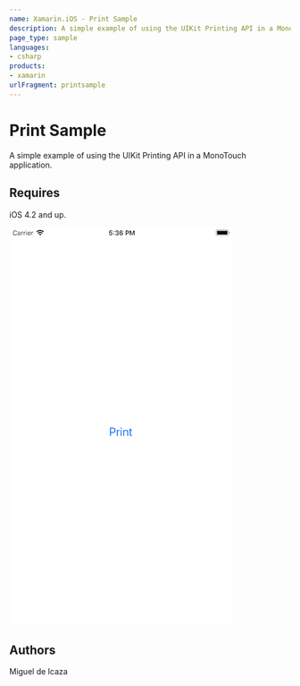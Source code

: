 ```yaml
---
name: Xamarin.iOS - Print Sample
description: A simple example of using the UIKit Printing API in a MonoTouch application. Requires iOS 4.2 and up.
page_type: sample
languages:
- csharp
products:
- xamarin
urlFragment: printsample
---
```

# Print Sample

A simple example of using the UIKit Printing API in a MonoTouch application.

## Requires

iOS 4.2 and up.

![Print Sample application screenshot](Screenshots/Print01.png "Print Sample application screenshot")

## Authors

Miguel de Icaza
